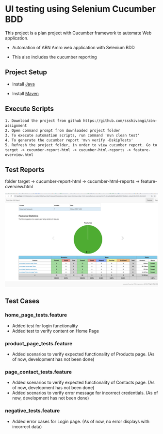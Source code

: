 
# UI testing using Selenium Cucumber BDD	
This project is a plan project with Cucumber framework to automate Web application.

- Automation of ABN Amro web application with Selenium BDD

- This also includes the cucumber reporting


## Project Setup
- Install [Java](https://www.oracle.com/technetwork/java/javase/downloads/jdk8-downloads-2133151.html)

- Install [Maven](https://maven.apache.org/install.html)


## Execute Scripts

```
1. Download the project from github https://github.com/ssshivangi/abn-assignment
2. Open command prompt from downloaded project folder 
3. To execute automation scripts, run command 'mvn clean test'
4. To generate the cucumber report 'mvn verify -DskipTests'
5. Refresh the project folder, in order to view cucumber report. Go to target -> cucumber-report-html -> cucumber-html-reports -> feature-overview.html

```


## Test Reports

folder target -> cucumber-report-html -> cucumber-html-reports -> feature-overview.html

![TestReport](./screenshot/Test_Report.jpg)

## Test Cases

### home_page_tests.feature
- Added test for login functionality 
- Added test to verify content on Home Page
### product_page_tests.feature
- Added scenarios to verify expected functionality of Products page. (As of now, development has not been done)
### page_contact_tests.feature
- Added scenarios to verify expected functionality of Contacts page. (As of now, development has not been done)
- Added scenarios to verify error message for incorrect credentials. (As of now, development has not been done)
### negative_tests.feature
- Added error cases for Login page. (As of now, no error displays with incorrect data)




